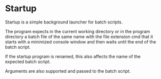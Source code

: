 # Startup
Startup is a simple background launcher for batch scripts.

The program expects in the current working directory or in the program
directory a batch file of the same name with the file extension cmd that it
starts with a minimized console window and then waits until the end of the
batch script.

If the startup program is renamed, this also affects the name of the expected
batch script.

Arguments are also supported and passed to the batch script.
